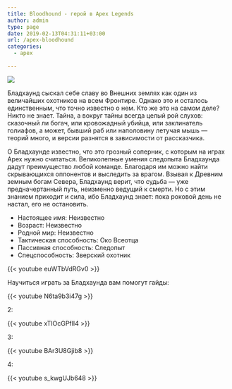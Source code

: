 ```yaml
---
title: Bloodhound - герой в Apex Legends
author: admin
type: page
date: 2019-02-13T04:31:11+03:00
url: /apex-bloodhound
categories:
  - apex
             
---
```


<img src="\pics\apex-bloodhound.jpg">

Бладхаунд сыскал себе славу во Внешних землях как один из величайших охотников на всем Фронтире. Однако это и осталось единственным, что точно известно о нем. Кто же это на самом деле? Никто не знает. Тайна, а вокруг тайны всегда целый рой слухов: сказочный ли богач, или кровожадный убийца, или заклинатель голиафов, а может, бывший раб или наполовину летучая мышь — теорий много, и версии разнятся в зависимости от рассказчика.

О Бладхаунде известно, что это грозный соперник, с которым на играх Apex нужно считаться. Великолепные умения следопыта Бладхаунда дадут преимущество любой команде. Благодаря им можно найти скрывающихся оппонентов и выследить за врагом. Взывая к Древним земным богам Севера, Бладхаунд верит, что судьба — уже предначертанный путь, неизменно ведущий к смерти. Но с этим знанием приходит и сила, ибо Бладхаунд знает: пока роковой день не настал, его не остановить.

<ul>
<li>Настоящее имя: Неизвестно</li>
<li>Возраст: Неизвестно</li>
<li>Родной мир: Неизвестно</li>
<li>Тактическая способность: Око Всеотца</li>
<li>Пассивная способность: Следопыт</li>
<li>Спецспособность: Зверский охотник</li>
</ul>

{{< youtube euWTbVdRGv0 >}}

Научиться играть за Бладхаунда вам помогут гайды:

{{< youtube N6ta9b3i47g >}}

2:

{{< youtube xTIOcGPflI4 >}}

3:

{{< youtube BAr3U8Gjib8 >}}

4:

{{< youtube s_kwgUJb648 >}}